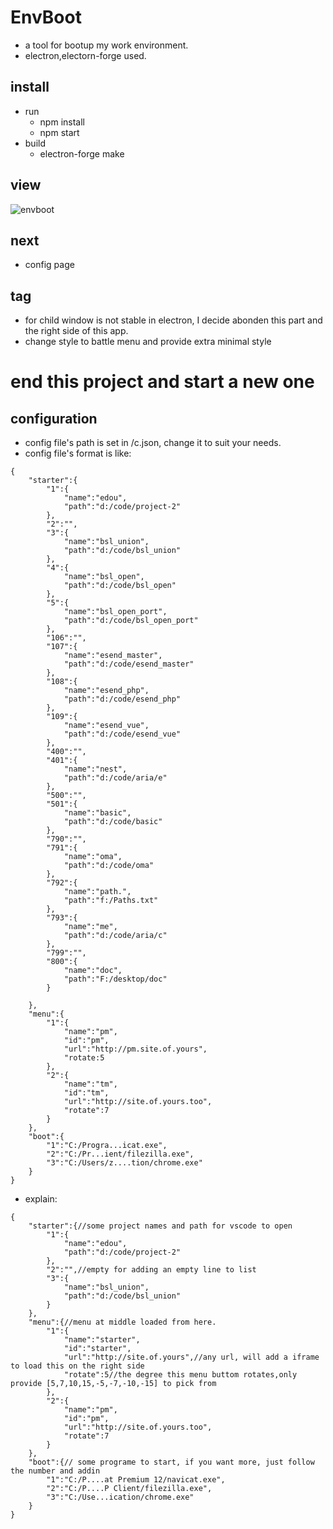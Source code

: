 # EnvBoot

- a tool for bootup my work environment.
- electron,electorn-forge used.

## install
- run
    - npm install
    - npm start
- build
    - electron-forge make
## view
![envboot](http://tm.99-k.com/envboot.jpg "envboot")

## next
- config page

## tag
- for child window is not stable in electron, I decide abonden this part and the right side of this app.
- change style to battle menu and provide extra minimal style

# end this project and start a new one

## configuration
- config file's path is set in /c.json, change it to suit your needs.
- config file's format is like:
```
{
    "starter":{
        "1":{
            "name":"edou",
            "path":"d:/code/project-2"
        },
        "2":"",
        "3":{
            "name":"bsl_union",
            "path":"d:/code/bsl_union"
        },
        "4":{
            "name":"bsl_open",
            "path":"d:/code/bsl_open"
        },
        "5":{
            "name":"bsl_open_port",
            "path":"d:/code/bsl_open_port"
        },
        "106":"",
        "107":{
            "name":"esend_master",
            "path":"d:/code/esend_master"
        },
        "108":{
            "name":"esend_php",
            "path":"d:/code/esend_php"
        },
        "109":{
            "name":"esend_vue",
            "path":"d:/code/esend_vue"
        },
        "400":"",
        "401":{
            "name":"nest",
            "path":"d:/code/aria/e"
        },
        "500":"",
        "501":{
            "name":"basic",
            "path":"d:/code/basic"
        },
        "790":"",
        "791":{
            "name":"oma",
            "path":"d:/code/oma"
        },
        "792":{
            "name":"path.",
            "path":"f:/Paths.txt"
        },
        "793":{
            "name":"me",
            "path":"d:/code/aria/c"
        },
        "799":"",
        "800":{
            "name":"doc",
            "path":"F:/desktop/doc"
        }

    },
    "menu":{
        "1":{
            "name":"pm",
            "id":"pm",
            "url":"http://pm.site.of.yours",
            "rotate:5
        },
        "2":{
            "name":"tm",
            "id":"tm",
            "url":"http://site.of.yours.too",
            "rotate":7
        }
    },
    "boot":{
        "1":"C:/Progra...icat.exe",
        "2":"C:/Pr...ient/filezilla.exe",
        "3":"C:/Users/z....tion/chrome.exe"
    }
}
```
- explain:
```
{
    "starter":{//some project names and path for vscode to open
        "1":{
            "name":"edou",
            "path":"d:/code/project-2"
        },
        "2":"",//empty for adding an empty line to list
        "3":{
            "name":"bsl_union",
            "path":"d:/code/bsl_union"
        }
    },
    "menu":{//menu at middle loaded from here.
        "1":{
            "name":"starter",
            "id":"starter",
            "url":"http://site.of.yours",//any url, will add a iframe to load this on the right side
            "rotate":5//the degree this menu buttom rotates,only provide [5,7,10,15,-5,-7,-10,-15] to pick from
        },
        "2":{
            "name":"pm",
            "id":"pm",
            "url":"http://site.of.yours.too",
            "rotate":7
        }
    },
    "boot":{// some programe to start, if you want more, just follow the number and addin
        "1":"C:/P....at Premium 12/navicat.exe",
        "2":"C:/P....P Client/filezilla.exe",
        "3":"C:/Use...ication/chrome.exe"
    }
}
```

